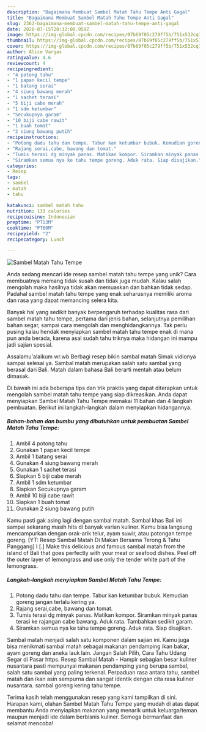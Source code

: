```yaml
---
description: "Bagaimana Membuat Sambel Matah Tahu Tempe Anti Gagal"
title: "Bagaimana Membuat Sambel Matah Tahu Tempe Anti Gagal"
slug: 2362-bagaimana-membuat-sambel-matah-tahu-tempe-anti-gagal
date: 2020-07-15T20:32:00.959Z
image: https://img-global.cpcdn.com/recipes/07b69f05c279ff5b/751x532cq70/sambel-matah-tahu-tempe-foto-resep-utama.jpg
thumbnail: https://img-global.cpcdn.com/recipes/07b69f05c279ff5b/751x532cq70/sambel-matah-tahu-tempe-foto-resep-utama.jpg
cover: https://img-global.cpcdn.com/recipes/07b69f05c279ff5b/751x532cq70/sambel-matah-tahu-tempe-foto-resep-utama.jpg
author: Alice Vargas
ratingvalue: 4.6
reviewcount: 4
recipeingredient:
- "4 potong tahu"
- "1 papan kecil tempe"
- "1 batang serai"
- "4 siung bawang merah"
- "1 sachet terasi"
- "5 biji cabe merah"
- "1 sdm ketumbar"
- "Secukupnya garam"
- "10 biji cabe rawit"
- "1 buah tomat"
- "2 siung bawang putih"
recipeinstructions:
- "Potong dadu tahu dan tempe. Tabur kan ketumbar bubuk. Kemudian goreng jangan terlalu kering ya."
- "Rajang serai,cabe, bawang dan tomat."
- "Tumis terasi dg minyak panas. Matikan kompor. Siramkan minyak panas terasi ke rajangan cabe bawang. Aduk rata. Tambahkan sedikit garam."
- "Siramkan semua nya ke tahu tempe goreng. Aduk rata. Siap disajikan."
categories:
- Resep
tags:
- sambel
- matah
- tahu

katakunci: sambel matah tahu 
nutrition: 133 calories
recipecuisine: Indonesian
preptime: "PT13M"
cooktime: "PT60M"
recipeyield: "2"
recipecategory: Lunch

---
```



![Sambel Matah Tahu Tempe](https://img-global.cpcdn.com/recipes/07b69f05c279ff5b/751x532cq70/sambel-matah-tahu-tempe-foto-resep-utama.jpg)

Anda sedang mencari ide resep sambel matah tahu tempe yang unik? Cara membuatnya memang tidak susah dan tidak juga mudah. Kalau salah mengolah maka hasilnya tidak akan memuaskan dan bahkan tidak sedap. Padahal sambel matah tahu tempe yang enak seharusnya memiliki aroma dan rasa yang dapat memancing selera kita.

Banyak hal yang sedikit banyak berpengaruh terhadap kualitas rasa dari sambel matah tahu tempe, pertama dari jenis bahan, selanjutnya pemilihan bahan segar, sampai cara mengolah dan menghidangkannya. Tak perlu pusing kalau hendak menyiapkan sambel matah tahu tempe enak di mana pun anda berada, karena asal sudah tahu triknya maka hidangan ini mampu jadi sajian spesial.

Assalamu&#39;alaikum wr.wb Berbagi resep bikin sambal matah Simak vidionya sampai selesai ya. Sambal matah merupakan salah satu sambal yang berasal dari Bali. Matah dalam bahasa Bali berarti mentah atau belum dimasak.


Di bawah ini ada beberapa tips dan trik praktis yang dapat diterapkan untuk mengolah sambel matah tahu tempe yang siap dikreasikan. Anda dapat menyiapkan Sambel Matah Tahu Tempe memakai 11 bahan dan 4 langkah pembuatan. Berikut ini langkah-langkah dalam menyiapkan hidangannya.

<!--inarticleads1-->

##### Bahan-bahan dan bumbu yang dibutuhkan untuk pembuatan Sambel Matah Tahu Tempe:

1. Ambil 4 potong tahu
1. Gunakan 1 papan kecil tempe
1. Ambil 1 batang serai
1. Gunakan 4 siung bawang merah
1. Gunakan 1 sachet terasi
1. Siapkan 5 biji cabe merah
1. Ambil 1 sdm ketumbar
1. Siapkan Secukupnya garam
1. Ambil 10 biji cabe rawit
1. Siapkan 1 buah tomat
1. Gunakan 2 siung bawang putih


Kamu pasti gak asing lagi dengan sambal matah. Sambal khas Bali ini sampai sekarang masih hits di banyak varian kuliner. Kamu bisa langsung mencampurkan dengan orak-arik telur, ayam suwir, atau potongan tempe goreng. [YT: Resep Sambal Matah Di Makan Bersama Terong &amp; Tahu Panggang] I [.] Make this delicious and famous sambal matah from the island of Bali that goes perfectly with your meat or seafood dishes. Peel off the outer layer of lemongrass and use only the tender white part of the lemongrass. 

<!--inarticleads2-->

##### Langkah-langkah menyiapkan Sambel Matah Tahu Tempe:

1. Potong dadu tahu dan tempe. Tabur kan ketumbar bubuk. Kemudian goreng jangan terlalu kering ya.
1. Rajang serai,cabe, bawang dan tomat.
1. Tumis terasi dg minyak panas. Matikan kompor. Siramkan minyak panas terasi ke rajangan cabe bawang. Aduk rata. Tambahkan sedikit garam.
1. Siramkan semua nya ke tahu tempe goreng. Aduk rata. Siap disajikan.


Sambal matah menjadi salah satu komponen dalam sajian ini. Kamu juga bisa menikmati sambal matah sebagai makanan pendamping ikan bakar, ayam goreng dan aneka lauk lain. Jangan Salah Pilih, Cara Tahu Udang Segar di Pasar https. Resep Sambal Matah - Hampir sebagian besar kuliner nusantara pasti mempunyai makanan pendamping yang berupa sambal, salah satu sambal yang paling terkenal. Perpaduan rasa antara tahu, sambel matah dan ikan asin sempurna dan sangat identik dengan cita rasa kuliner nusantara. sambal goreng kering tahu tempe. 

Terima kasih telah menggunakan resep yang kami tampilkan di sini. Harapan kami, olahan Sambel Matah Tahu Tempe yang mudah di atas dapat membantu Anda menyiapkan makanan yang menarik untuk keluarga/teman maupun menjadi ide dalam berbisnis kuliner. Semoga bermanfaat dan selamat mencoba!
